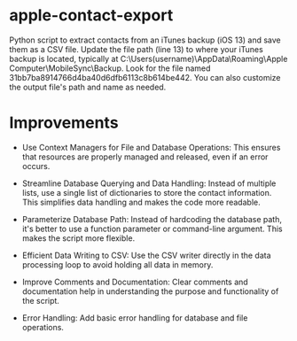 # apple-contact-export
Python script to extract contacts from an iTunes backup (iOS 13) and save them as a CSV file. Update the file path (line 13) to where your iTunes backup is located, typically at C:\Users\(username)\AppData\Roaming\Apple Computer\MobileSync\Backup\. Look for the file named 31bb7ba8914766d4ba40d6dfb6113c8b614be442. You can also customize the output file's path and name as needed.

# Improvements

- Use Context Managers for File and Database Operations: This ensures that resources are properly managed and released, even if an error occurs.

- Streamline Database Querying and Data Handling: Instead of multiple lists, use a single list of dictionaries to store the contact information. This simplifies data handling and makes the code more readable.

- Parameterize Database Path: Instead of hardcoding the database path, it's better to use a function parameter or command-line argument. This makes the script more flexible.

- Efficient Data Writing to CSV: Use the CSV writer directly in the data processing loop to avoid holding all data in memory.

- Improve Comments and Documentation: Clear comments and documentation help in understanding the purpose and functionality of the script.

- Error Handling: Add basic error handling for database and file operations.